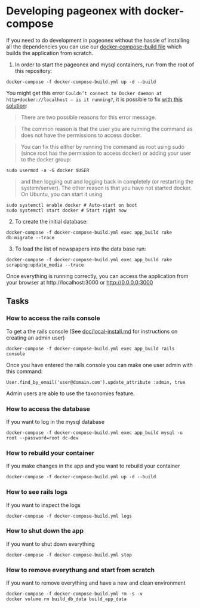 # Developing pageonex with docker-compose

If you need to do development in pageonex without the hassle of installing all the dependencies you can use our [docker-compose-build file](/docker-compose-build.yml) which builds the application from scratch.

1. In order to start the pageonex and mysql containers, run from the root of this repository:
```
docker-compose -f docker-compose-build.yml up -d --build
```

You might get this error `Couldn’t connect to Docker daemon at http+docker://localhost – is it running?`, it is possible to fix [with this solution](https://techoverflow.net/2019/03/16/how-to-fix-error-couldnt-connect-to-docker-daemon-at-httpdocker-localhost-is-it-running/):

> There are two possible reasons for this error message.

> The common reason is that the user you are running the command as does not have the permissions to access docker.

> You can fix this either by running the command as root using sudo (since root has the permission to access docker) or adding your user to the docker group:
```
sudo usermod -a -G docker $USER
```

> and then logging out and logging back in completely (or restarting the system/server).
> The other reason is that you have not started docker. On Ubuntu, you can start it using

```
sudo systemctl enable docker # Auto-start on boot
sudo systemctl start docker # Start right now
```

2. To create the initial database:
```
docker-compose -f docker-compose-build.yml exec app_build rake db:migrate --trace
```

3. To load the list of newspapers into the data base run:
```
docker-compose -f docker-compose-build.yml exec app_build rake scraping:update_media --trace
```

Once everything is running correctly, you can access the application from your browser at http://localhost:3000 or http://0.0.0.0:3000

## Tasks

### How to access the rails console

To get a the rails console (See [doc/local-install.md](/doc/local-install.md#process) for instructions on creating an admin user)
```
docker-compose -f docker-compose-build.yml exec app_build rails console
```

Once you have entered the rails console you can make one user admin with this command:

```
User.find_by_email('user@domain.com').update_attribute :admin, true
```

Admin users are able to use the taxonomies feature.

### How to access the database

If you want to log in the mysql database
```
docker-compose -f docker-compose-build.yml exec app_build mysql -u root --password=root dc-dev
```

### How to rebuild your container

If you make changes in the app and you want to rebuild your container
```
docker-compose -f docker-compose-build.yml up -d --build
```

### How to see rails logs

If you want to inspect the logs
```
docker-compose -f docker-compose-build.yml logs
```

### How to shut down the app

If you want to shut down everything
```
docker-compose -f docker-compose-build.yml stop
```

### How to remove everythung and start from scratch

If you want to remove everything and have a new and clean environment
```
docker-compose -f docker-compose-build.yml rm -s -v
docker volume rm build_db_data build_app_data
```
